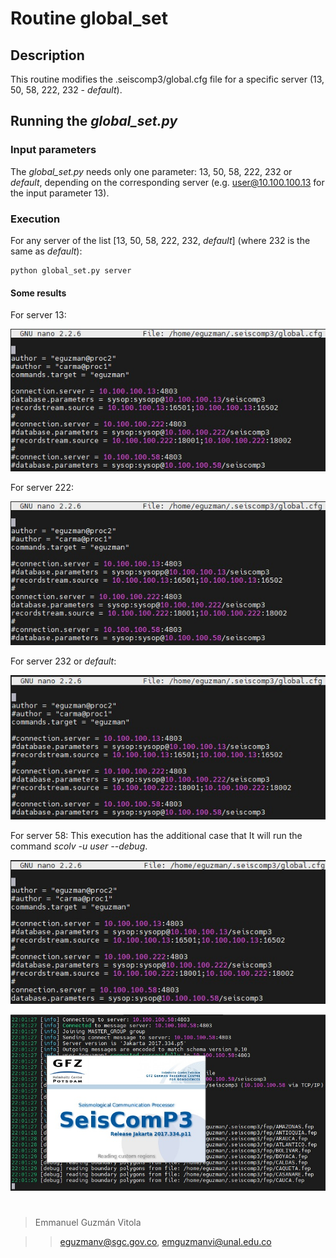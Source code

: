 # Routine global_set

## Description
This routine modifies the .seiscomp3/global.cfg file for a specific server (13, 50, 58, 222, 232  - *default*).

## Running the *global_set.py*

### Input parameters

The *global_set.py* needs only one parameter: 13, 50, 58, 222, 232 or *default*, depending on the corresponding server (e.g. user@10.100.100.13 for the input parameter 13).

### Execution

For any server of the list [13, 50, 58, 222, 232, *default*] (where 232 is the same as *default*):

```
python global_set.py server
```

#### Some results
For server 13:

![title](images/13.jpeg)

For server 222:

![title](images/222.jpeg)

For server 232 or *default*:

![title](images/232.jpeg)

For server 58: This execution has the additional case that It will run the command *scolv -u user --debug*.

![title](images/58_00.jpeg)

![title](images/58_01.jpeg)

#

>Emmanuel Guzmán Vitola

>>eguzmanv@sgc.gov.co, emguzmanvi@unal.edu.co
